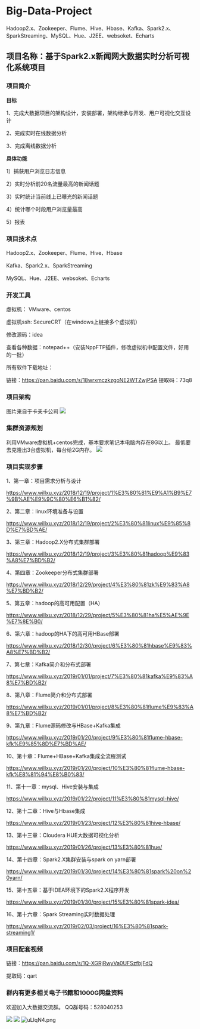 ﻿# Big-Data-Project
Hadoop2.x、Zookeeper、Flume、Hive、Hbase、Kafka、Spark2.x、SparkStreaming、MySQL、Hue、J2EE、websoket、Echarts

## 项目名称：基于Spark2.x新闻网大数据实时分析可视化系统项目

### 项目简介

**目标**

1、完成大数据项目的架构设计，安装部署，架构继承与开发、用户可视化交互设计

2、完成实时在线数据分析

3、完成离线数据分析

**具体功能**

1）捕获用户浏览日志信息

2）实时分析前20名流量最高的新闻话题

3）实时统计当前线上已曝光的新闻话题

4）统计哪个时段用户浏览量最高

5）报表

### 项目技术点
Hadoop2.x、Zookeeper、Flume、Hive、Hbase

Kafka、Spark2.x、SparkStreaming

MySQL、Hue、J2EE、websoket、Echarts

### 开发工具

虚拟机：  VMware、centos

虚拟机ssh:  SecureCRT（在windows上链接多个虚拟机）

修改源码：idea

查看各种数据：notepad++（安装NppFTP插件，修改虚拟机中配置文件，好用的一批）

所有软件下载地址：

链接：https://pan.baidu.com/s/18wrxmczkzgoNE2WTZwjPSA 
提取码：73q8 


### 项目架构
图片来自于卡夫卡公司
![](http://ww1.sinaimg.cn/large/005BOtkIly1fyccyao7f3j30op0ee10a.jpg)

### 集群资源规划

利用VMware虚拟机+centos完成，基本要求笔记本电脑内存在8G以上。
最低要去克隆出3台虚拟机，每台给2G内存。
![](http://ww1.sinaimg.cn/large/005BOtkIly1fycdbmkr58j30m20ckq81.jpg)

### 项目实现步骤

1、第一章：项目需求分析与设计

https://www.willxu.xyz/2018/12/19/project/1%E3%80%81%E9%A1%B9%E7%9B%AE%E9%9C%80%E6%B1%82/

2、第二章：linux环境准备与设置

https://www.willxu.xyz/2018/12/19/project/2%E3%80%81linux%E9%85%8D%E7%BD%AE/

3、第三章：Hadoop2.X分布式集群部署

https://www.willxu.xyz/2018/12/19/project/3%E3%80%81hadoop%E9%83%A8%E7%BD%B2/

4、第四章：Zookeeper分布式集群部署

https://www.willxu.xyz/2018/12/29/project/4%E3%80%81zk%E9%83%A8%E7%BD%B2/

5、第五章：hadoop的高可用配置（HA）

https://www.willxu.xyz/2018/12/29/project/5%E3%80%81ha%E5%AE%9E%E7%8E%B0/

6、第六章：hadoop的HA下的高可用HBase部署

https://www.willxu.xyz/2018/12/30/project/6%E3%80%81hbase%E9%83%A8%E7%BD%B2/

7、第七章：Kafka简介和分布式部署

https://www.willxu.xyz/2019/01/01/project/7%E3%80%81kafka%E9%83%A8%E7%BD%B2/

8、第八章：Flume简介和分布式部署

https://www.willxu.xyz/2019/01/01/project/8%E3%80%81flume%E9%83%A8%E7%BD%B2/

9、第九章：Flume源码修改与HBase+Kafka集成

https://www.willxu.xyz/2019/01/20/project/9%E3%80%81flume-hbase-kfk%E9%85%8D%E7%BD%AE/

10、第十章：Flume+HBase+Kafka集成全流程测试

https://www.willxu.xyz/2019/01/20/project/10%E3%80%81flume-hbase-kfk%E8%81%94%E8%B0%83/

11、第十一章：mysql、Hive安装与集成

https://www.willxu.xyz/2019/01/22/project/11%E3%80%81mysql-hive/

12、第十二章：Hive与Hbase集成

https://www.willxu.xyz/2019/01/23/project/12%E3%80%81hive-hbase/

13、第十三章：Cloudera HUE大数据可视化分析

https://www.willxu.xyz/2019/01/26/project/13%E3%80%81hue/

14、第十四章：Spark2.X集群安装与spark on yarn部署

https://www.willxu.xyz/2019/01/30/project/14%E3%80%81spark%20on%20yarn/

15、第十五章：基于IDEA环境下的Spark2.X程序开发

https://www.willxu.xyz/2019/01/30/project/15%E3%80%81spark-idea/

16、第十六章：Spark Streaming实时数据处理

https://www.willxu.xyz/2019/02/03/project/16%E3%80%81spark-streaming1/

### 项目配套视频

链接：https://pan.baidu.com/s/1Q-XGRjRwyVa0UFSzfbjFdQ 

提取码：qart 

### 群内有更多相关电子书籍和1000G网盘资料
欢迎加入大数据交流群。
QQ群号码：528040253

![](http://ww1.sinaimg.cn/large/005BOtkIly1g6nnx2yo4jj306m06ymx4.jpg)
![](http://ww1.sinaimg.cn/large/005BOtkIly1g6no2gfsumj30mq0if75o.jpg)
![uLIqN4.png](https://s2.ax1x.com/2019/10/12/uLIqN4.png)